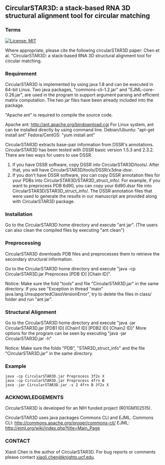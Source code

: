 ## CircularSTAR3D: a stack-based RNA 3D structural alignment tool for circular matching

### Terms

[![License: MIT](https://img.shields.io/badge/License-MIT-yellow.svg)](https://opensource.org/licenses/MIT)  

Where appropriate, please cite the following circularSTAR3D paper:
Chen et al. "CircularSTAR3D: a stack-based RNA 3D structural alignment tool for circular matching.

### Requirement
CircularSTAR3D is implemented by using java 1.8 and can be executed in 64-bit 
Linux. Two java packages, "commons-cli-1.2.jar" and "EJML-core-0.26.jar", 
are used in the program to support argument parsing and efficient 
matrix computation. The two jar files have been already included into the package.

 "Apache ant" is required to compile the source code.

Apache ant: http://ant.apache.org/bindownload.cgi 
For Linux system, ant can be installed directly by using command line.
Debian/Ubuntu: "apt-get install ant"
Fedora/CentOS: "yum install ant"

CircularSTAR3D extracts base-pair information from DSSR's annotations. CircularSTAR3D has been tested with DSSR basic version 1.5.3 and 2.3.2. There are two ways for users to use DSSR.
1. If you have DSSR software, copy DSSR into CircularSTAR3D/tools/. After that, you will have CircularSTAR3D/tools/DSSR/x3dna-dssr.
2. If you don't have DSSR software, you can copy DSSR annotation files for your PDBs into CircularSTAR3D/STAR3D_struct_info/.
   For example, if you want to preprocess PDB 6d90, you can copy your 6d90.dssr file into CircularSTAR3D/STAR3D_struct_info/.
   The DSSR annotation files that were used to generate the results in our manuscript are provided along with CircularSTAR3D package.

### Installation
Go to the CircularSTAR3D home directory and execute "ant jar".
(The users can also clean the compiled files by executing "ant clean")

### Preprocessing
CircularSTAR3D downloads PDB files and preprocesses them to retrieve the 
secondary structural information.

Go to the CircularSTAR3D home directory and execute 
"java -cp CircularSTAR3D.jar Preprocess [PDB ID] [Chain ID]".

Notice: Make sure the fold "tools" and file "CircularSTAR3D.jar" in the same directory. If you see "Exception in thread "main" java.lang.UnsupportedClassVersionError", try to delete the files in class/ folder and run "ant jar".

### Structural Alignment
Go to the CircularSTAR3D home directory and execute 
"java -jar CircularSTAR3D.jar [PDB1 ID] [Chain1 ID] [PDB2 ID] [Chain2 ID]"
More options for the program can be seen by executing 
"java -jar CircularSTAR3D.jar -h"

Notice: Make sure the folds "PDB", "STAR3D_struct_info" and the file "CircularSTAR3D.jar" 
in the same directory. 

### Example
```
java -cp CircularSTAR3D.jar Preprocess 3f2x X
java -cp CircularSTAR3D.jar Preprocess 4frn B
java -jar CircularSTAR3D.jar -s 2 4frn B 3f2x X
```

### ACKNOWLEDGEMENTS
CircularSTAR3D is developed for an NIH funded project (R01GM102515).

CircularSTAR3D uses java packages Commons CLI and EJML.
Commons CLI: http://commons.apache.org/proper/commons-cli/
EJML: http://ejml.org/wiki/index.php?title=Main_Page
  
### CONTACT
Xiaoli Chen is the author of CircularSTAR3D. For bug reports or comments please contact xiaoli.chen@knights.ucf.edu.
